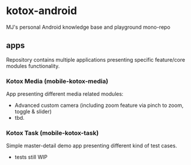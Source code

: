# kotox-android
MJ's personal Android knowledge base and playground mono-repo

## apps  
Repository contains multiple applications presenting specific feature/core modules functionality.

### Kotox Media (mobile-kotox-media)
App presenting different media related modules:
* Advanced custom camera (including zoom feature via pinch to zoom, toggle & slider)
* tbd.

### Kotox Task (mobile-kotox-task)
Simple master-detail demo app presenting different kind of test cases.
* tests still WIP

